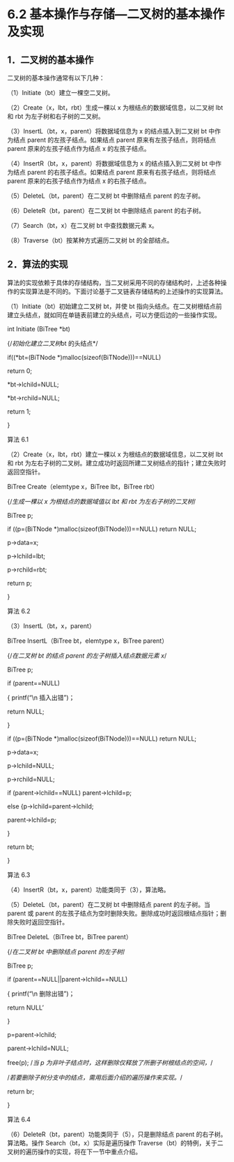 # 6.2 基本操作与存储—二叉树的基本操作及实现

## 1．二叉树的基本操作

二叉树的基本操作通常有以下几种：

（1）Initiate（bt）建立一棵空二叉树。

（2）Create（x，lbt，rbt）生成一棵以 x 为根结点的数据域信息，以二叉树 lbt 和 rbt 为左子树和右子树的二叉树。

（3）InsertL（bt，x，parent）将数据域信息为 x 的结点插入到二叉树 bt 中作为结点 parent 的左孩子结点。如果结点 parent 原来有左孩子结点，则将结点 parent 原来的左孩子结点作为结点 x 的左孩子结点。

（4）InsertR（bt，x，parent）将数据域信息为 x 的结点插入到二叉树 bt 中作为结点 parent 的右孩子结点。如果结点 parent 原来有右孩子结点，则将结点 parent 原来的右孩子结点作为结点 x 的右孩子结点。

（5）DeleteL（bt，parent）在二叉树 bt 中删除结点 parent 的左子树。

（6）DeleteR（bt，parent）在二叉树 bt 中删除结点 parent 的右子树。

（7）Search（bt，x）在二叉树 bt 中查找数据元素 x。

（8）Traverse（bt）按某种方式遍历二叉树 bt 的全部结点。

## 2．算法的实现

算法的实现依赖于具体的存储结构，当二叉树采用不同的存储结构时，上述各种操作的实现算法是不同的。下面讨论基于二叉链表存储结构的上述操作的实现算法。

（1）Initiate（bt）初始建立二叉树 bt，并使 bt 指向头结点。在二叉树根结点前建立头结点，就如同在单链表前建立的头结点，可以方便后边的一些操作实现。

int Initiate (BiTree *bt)

{/*初始化建立二叉树*bt 的头结点*/

if((*bt=(BiTNode *)malloc(sizeof(BiTNode)))==NULL)

return 0;

*bt->lchild=NULL;

*bt->rchild=NULL;

return 1;

}

算法 6.1

（2）Create（x，lbt，rbt）建立一棵以 x 为根结点的数据域信息，以二叉树 lbt 和 rbt 为左右子树的二叉树。建立成功时返回所建二叉树结点的指针；建立失败时返回空指针。

BiTree Create（elemtype x，BiTree lbt，BiTree rbt）

{/*生成一棵以 x 为根结点的数据域值以 lbt 和 rbt 为左右子树的二叉树*/

BiTree p;

if ((p=(BiTNode *)malloc(sizeof(BiTNode)))==NULL) return NULL;

p->data=x;

p->lchild=lbt;

p->rchild=rbt;

return p;

}

算法 6.2

（3）InsertL（bt，x，parent）

BiTree InsertL（BiTree bt，elemtype x，BiTree parent）

{/*在二叉树 bt 的结点 parent 的左子树插入结点数据元素 x*/

BiTree p;

if (parent==NULL)

{ printf(“\n 插入出错”)；

return NULL;

}

if ((p=(BiTNode *)malloc(sizeof(BiTNode)))==NULL) return NULL;

p->data=x;

p->lchild=NULL;

p->rchild=NULL;

if (parent->lchild==NULL) parent->lchild=p;

else {p->lchild=parent->lchild;

parent->lchild=p;

}

return bt;

}

算法 6.3

（4）InsertR（bt，x，parent）功能类同于（3），算法略。

（5）DeleteL（bt，parent）在二叉树 bt 中删除结点 parent 的左子树。当 parent 或 parent 的左孩子结点为空时删除失败。删除成功时返回根结点指针；删除失败时返回空指针。

BiTree DeleteL（BiTree bt，BiTree parent）

{/*在二叉树 bt 中删除结点 parent 的左子树*/

BiTree p;

if (parent==NULL||parent->lchild==NULL)

{ printf(“\n 删除出错”)；

return NULL’

}

p=parent->lchild;

parent->lchild=NULL;

free(p); /*当 p 为非叶子结点时，这样删除仅释放了所删子树根结点的空间，*/

/*若要删除子树分支中的结点，需用后面介绍的遍历操作来实现。*/

return br;

}

算法 6.4

（6）DeleteR（bt，parent）功能类同于（5），只是删除结点 parent 的右子树。算法略。操作 Search（bt，x）实际是遍历操作 Traverse（bt）的特例，关于二叉树的遍历操作的实现，将在下一节中重点介绍。
